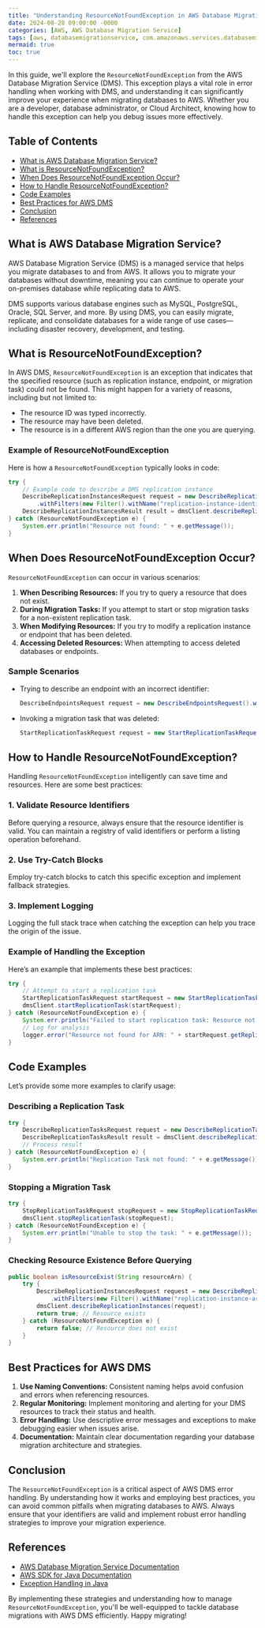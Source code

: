 ```yaml
---
title: "Understanding ResourceNotFoundException in AWS Database Migration Service"
date: 2024-08-28 09:00:00 -0000
categories: [AWS, AWS Database Migration Service]
tags: [aws, databasemigrationservice, com.amazonaws.services.databasemigrationservice.model]
mermaid: true
toc: true
---
```



In this guide, we'll explore the `ResourceNotFoundException` from the AWS Database Migration Service (DMS). This exception plays a vital role in error handling when working with DMS, and understanding it can significantly improve your experience when migrating databases to AWS. Whether you are a developer, database administrator, or Cloud Architect, knowing how to handle this exception can help you debug issues more effectively.

## Table of Contents

- [What is AWS Database Migration Service?](#what-is-aws-database-migration-service)
- [What is ResourceNotFoundException?](#what-is-resourcenotfoundexception)
- [When Does ResourceNotFoundException Occur?](#when-does-resourcenotfoundexception-occur)
- [How to Handle ResourceNotFoundException?](#how-to-handle-resourcenotfoundexception)
- [Code Examples](#code-examples)
- [Best Practices for AWS DMS](#best-practices-for-aws-dms)
- [Conclusion](#conclusion)
- [References](#references)

## What is AWS Database Migration Service?

AWS Database Migration Service (DMS) is a managed service that helps you migrate databases to and from AWS. It allows you to migrate your databases without downtime, meaning you can continue to operate your on-premises database while replicating data to AWS.

DMS supports various database engines such as MySQL, PostgreSQL, Oracle, SQL Server, and more. By using DMS, you can easily migrate, replicate, and consolidate databases for a wide range of use cases—including disaster recovery, development, and testing.

## What is ResourceNotFoundException?

In AWS DMS, `ResourceNotFoundException` is an exception that indicates that the specified resource (such as replication instance, endpoint, or migration task) could not be found. This might happen for a variety of reasons, including but not limited to:

- The resource ID was typed incorrectly.
- The resource may have been deleted.
- The resource is in a different AWS region than the one you are querying.

### Example of ResourceNotFoundException

Here is how a `ResourceNotFoundException` typically looks in code:

```java
try {
    // Example code to describe a DMS replication instance
    DescribeReplicationInstancesRequest request = new DescribeReplicationInstancesRequest()
        .withFilters(new Filter().withName("replication-instance-identifier").withValues("your-replication-instance-id"));
    DescribeReplicationInstancesResult result = dmsClient.describeReplicationInstances(request);
} catch (ResourceNotFoundException e) {
    System.err.println("Resource not found: " + e.getMessage());
}
```

## When Does ResourceNotFoundException Occur?

`ResourceNotFoundException` can occur in various scenarios:

1. **When Describing Resources:** If you try to query a resource that does not exist.
2. **During Migration Tasks:** If you attempt to start or stop migration tasks for a non-existent replication task.
3. **When Modifying Resources:** If you try to modify a replication instance or endpoint that has been deleted.
4. **Accessing Deleted Resources:** When attempting to access deleted databases or endpoints.

### Sample Scenarios

- Trying to describe an endpoint with an incorrect identifier:
  ```java
  DescribeEndpointsRequest request = new DescribeEndpointsRequest().withEndpointIdentifier("wrong-endpoint-id");
  ```

- Invoking a migration task that was deleted:
  ```java
  StartReplicationTaskRequest request = new StartReplicationTaskRequest().withReplicationTaskArn("deleted-task-arn");
  ```

## How to Handle ResourceNotFoundException?

Handling `ResourceNotFoundException` intelligently can save time and resources. Here are some best practices:

### 1. Validate Resource Identifiers

Before querying a resource, always ensure that the resource identifier is valid. You can maintain a registry of valid identifiers or perform a listing operation beforehand.

### 2. Use Try-Catch Blocks

Employ try-catch blocks to catch this specific exception and implement fallback strategies.

### 3. Implement Logging

Logging the full stack trace when catching the exception can help you trace the origin of the issue.

### Example of Handling the Exception

Here’s an example that implements these best practices:

```java
try {
    // Attempt to start a replication task
    StartReplicationTaskRequest startRequest = new StartReplicationTaskRequest().withReplicationTaskArn("your-task-arn");
    dmsClient.startReplicationTask(startRequest);
} catch (ResourceNotFoundException e) {
    System.err.println("Failed to start replication task: Resource not found");
    // Log for analysis
    logger.error("Resource not found for ARN: " + startRequest.getReplicationTaskArn(), e);
}
```

## Code Examples

Let’s provide some more examples to clarify usage:

### Describing a Replication Task

```java
try {
    DescribeReplicationTasksRequest request = new DescribeReplicationTasksRequest();
    DescribeReplicationTasksResult result = dmsClient.describeReplicationTasks(request);
    // Process result
} catch (ResourceNotFoundException e) {
    System.err.println("Replication Task not found: " + e.getMessage());
}
```

### Stopping a Migration Task

```java
try {
    StopReplicationTaskRequest stopRequest = new StopReplicationTaskRequest().withReplicationTaskArn("task-arn");
    dmsClient.stopReplicationTask(stopRequest);
} catch (ResourceNotFoundException e) {
    System.err.println("Unable to stop the task: " + e.getMessage());
}
```

### Checking Resource Existence Before Querying

```java
public boolean isResourceExist(String resourceArn) {
    try {
        DescribeReplicationInstancesRequest request = new DescribeReplicationInstancesRequest()
            .withFilters(new Filter().withName("replication-instance-arn").withValues(resourceArn));
        dmsClient.describeReplicationInstances(request);
        return true; // Resource exists
    } catch (ResourceNotFoundException e) {
        return false; // Resource does not exist
    }
}
```

## Best Practices for AWS DMS

1. **Use Naming Conventions:** Consistent naming helps avoid confusion and errors when referencing resources.
2. **Regular Monitoring:** Implement monitoring and alerting for your DMS resources to track their status and health.
3. **Error Handling:** Use descriptive error messages and exceptions to make debugging easier when issues arise.
4. **Documentation:** Maintain clear documentation regarding your database migration architecture and strategies.

## Conclusion

The `ResourceNotFoundException` is a critical aspect of AWS DMS error handling. By understanding how it works and employing best practices, you can avoid common pitfalls when migrating databases to AWS. Always ensure that your identifiers are valid and implement robust error handling strategies to improve your migration experience.

## References

- [AWS Database Migration Service Documentation](https://docs.aws.amazon.com/dms/latest/userguide/Welcome.html)
- [AWS SDK for Java Documentation](https://docs.aws.amazon.com/sdk-for-java/v1/developer-guide/home.html)
- [Exception Handling in Java](https://docs.oracle.com/javase/tutorial/essential/exceptions/)

By implementing these strategies and understanding how to manage `ResourceNotFoundException`, you'll be well-equipped to tackle database migrations with AWS DMS efficiently. Happy migrating!